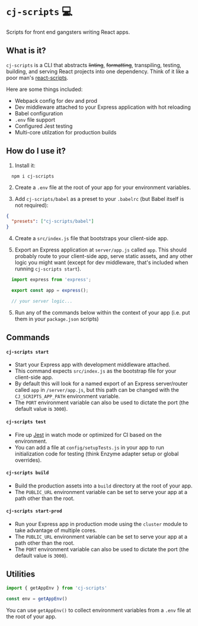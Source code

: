 # `cj-scripts` 💻

Scripts for front end gangsters writing React apps.

## What is it?

`cj-scripts` is a CLI that abstracts ~~linting~~, ~~formatting~~, transpiling, testing, building, and serving React projects into one dependency. Think of it like a poor man's [react-scripts](https://github.com/facebook/create-react-app/tree/next/packages/react-scripts).

Here are some things included:
- Webpack config for dev and prod
- Dev middleware attached to your Express application with hot reloading
- Babel configuration
- `.env` file support
- Configured Jest testing
- Multi-core utilzation for production builds

## How do I use it?

1. Install it:
```
  npm i cj-scripts
```

2. Create a `.env` file at the root of your app for your environment variables.

3. Add `cj-scripts/babel` as a preset to your `.babelrc` (but Babel itself is not required):

```json
{
  "presets": ["cj-scripts/babel"]
}
```

4. Create a `src/index.js` file that bootstraps your client-side app.

5. Export an Express application at `server/app.js` called `app`. This should probably route to your client-side app, serve static assets, and any other logic you might want (except for dev middleware, that's included when running `cj-scripts start`).

```javascript
  import express from 'express';

  export const app = express();

  // your server logic...
```

5. Run any of the commands below within the context of your app (i.e. put them in your `package.json` scripts)

## Commands

#### `cj-scripts start`

- Start your Express app with development middleware attached.
- This command expects `src/index.js` as the bootstrap file for your client-side app.
- By default this will look for a named export of an Express server/router called `app` in `/server/app.js`, but this path can be changed with the `CJ_SCRIPTS_APP_PATH` environment variable.
- The `PORT` environment variable can also be used to dictate the port (the default value is `3000`).

#### `cj-scripts test`

- Fire up [Jest](https://jestjs.io/) in watch mode or optimized for CI based on the environment.
- You can add a file at `config/setupTests.js` in your app to run initialization code for testing (think Enzyme adapter setup or global overrides).

#### `cj-scripts build`

- Build the production assets into a `build` directory at the root of your app.
- The `PUBLIC_URL` environment variable can be set to serve your app at a path other than the root.

#### `cj-scripts start-prod`

- Run your Express app in production mode using the `cluster` module to take advantage of multiple cores.
- The `PUBLIC_URL` environment variable can be set to serve your app at a path other than the root.
- The `PORT` environment variable can also be used to dictate the port (the default value is `3000`).

## Utilities

```javascript
import { getAppEnv } from 'cj-scripts'

const env = getAppEnv()
```

You can use `getAppEnv()` to collect environment variables from a `.env` file at the root of your app.
